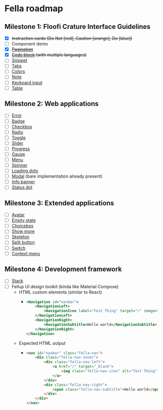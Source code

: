 # Fella roadmap

## Milestone 1: Floofi Crature Interface Guidelines
- [x] <s>Instruction cards (Do Not [red], Caution [orange], Do [blue])</s>
- [ ] Component demo
- [x] <s>[Pagination](https://vercel.com/geist/pagination)</s>
- [x] <s>[Code block](https://vercel.com/geist/code-block) (with multiple languages)</s>
- [ ] [Snippet](https://vercel.com/geist/snippet)
- [ ] [Tabs](https://vercel.com/geist/tabs)
- [ ] [Colors](https://vercel.com/geist/colors)
- [ ] [Note](https://vercel.com/geist/note)
- [ ] [Keyboard input](https://vercel.com/geist/keyboard-input)
- [ ] [Table](https://vercel.com/geist/table)

## Milestone 2: Web applications
- [ ] [Error](https://vercel.com/geist/error)
- [ ] [Badge](https://vercel.com/geist/badge)
- [ ] [Checkbox](https://vercel.com/geist/checkbox)
- [ ] [Radio](https://vercel.com/geist/radio)
- [ ] [Toggle](https://vercel.com/geist/toggle)
- [ ] [Slider](https://vercel.com/geist/slider)
- [ ] [Progress](https://vercel.com/geist/progress)
- [ ] [Gauge](https://vercel.com/geist/gauge)
- [ ] [Menu](https://vercel.com/geist/menu)
- [ ] [Spinner](https://vercel.com/geist/spinner)
- [ ] [Loading dots](https://vercel.com/geist/loading-dots)
- [ ] [Modal](https://vercel.com/geist/modal) (bare implementation already present)
- [ ] [Info banner](https://vercel.com/geist/project-banner)
- [ ] [Status dot](https://vercel.com/geist/status-dot)

## Milestone 3: Extended applications
- [ ] [Avatar](https://vercel.com/geist/avatar)
- [ ] [Empty state](https://vercel.com/geist/empty-state)
- [ ] [Choicebox](https://vercel.com/geist/choicebox)
- [ ] [Show more](https://vercel.com/geist/show-more)
- [ ] [Skeleton](https://vercel.com/geist/skeleton)
- [ ] [Split button](https://vercel.com/geist/split-button)
- [ ] [Switch](https://vercel.com/geist/switch)
- [ ] [Context menu](https://vercel.com/geist/context-menu)

## Milestone 4: Development framework
- [ ] [Stack](https://vercel.com/geist/stack)
- [ ] Fellup UI design toolkit (kinda like Material Compose)
  - HTML custom elements (similar to React)
    - ```xml
      <Navigation id="navbar">
          <NavigationLeft>
              <NavigationIcon label="Test Thing" target="/" image="/assets/logo.png" />
          </NavigationLeft>
          <NavigationRight>
              <NavigationSubtitle>Hello world</NavigationSubtitle>
          </NavigationRight>
      </Navigation>
      ```
  - Expected HTML output
      - ```html
        <nav id="navbar" class="fella-nav">
            <div class="fella-nav-inner">
                <div class="fella-nav-left">
                    <a href="/" target="_blank">
                        <img class="fella-nav-icon" alt="Test Thing" src="/assets/logo.png">
                    </a>
                </div>
                <div class="fella-nav-right">
                    <span class="fella-nav-subtitle">Hello world</span>
                </div>
            </div>
        </nav>
        ```
